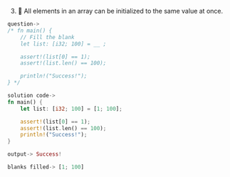 3. 🌟 All elements in an array can be initialized to the same value at once.

```rust
question->
/* fn main() {
    // Fill the blank
    let list: [i32; 100] = __ ;

    assert!(list[0] == 1);
    assert!(list.len() == 100);

    println!("Success!");
} */

solution code->
fn main() {
    let list: [i32; 100] = [1; 100];

    assert!(list[0] == 1);
    assert!(list.len() == 100);
    println!("Success!");
}

output-> Success!

blanks filled-> [1; 100]

```
